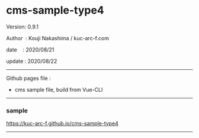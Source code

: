 ﻿# cms-sample-type4

 Version: 0.9.1

 Author  : Kouji Nakashima / kuc-arc-f.com

 date    : 2020/08/21 

 update : 2020/08/22

***

Github pages file :

* cms sample file, build from Vue-CLI

***
### sample

https://kuc-arc-f.github.io/cms-sample-type4

***

